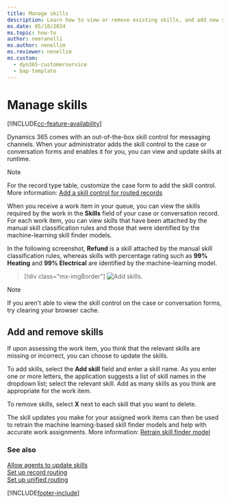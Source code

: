 ```yaml
---
title: Manage skills
description: Learn how to view or remove existing skills, and add new skills using the skill control in Omnichannel for Customer Service.
ms.date: 05/10/2024
ms.topic: how-to
author: neeranelli
ms.author: nenellim
ms.reviewer: nenellim
ms.custom: 
  - dyn365-customerservice
  - bap-template
---
```


# Manage skills

[!INCLUDE[cc-feature-availability](../../includes/cc-feature-availability.md)]

Dynamics 365 comes with an out-of-the-box skill control for messaging channels. When your administrator adds the skill control to the case or conversation forms and enables it for you, you can view and update skills at runtime.

> [!NOTE]
> For the record type table, customize the case form to add the skill control. More information: [Add a skill control for routed records](../develop/add-skill-control.md)

When you receive a work item in your queue, you can view the skills required by the work in the **Skills** field of your case or conversation record. For each work item, you can view skills that have been attached by the manual skill classification rules and those that were identified by the machine-learning skill finder models.

In the following screenshot, **Refund** is a skill attached by the manual skill classification rules, whereas skills with percentage rating such as **99% Heating** and **99% Electrical** are identified by the machine-learning model.

> [!div class="mx-imgBorder"]
> ![Add skills.](../media/skill-control.png "Add skills.")

> [!NOTE]
> If you aren't able to view the skill control on the case or conversation forms, try clearing your browser cache.

## Add and remove skills

If upon assessing the work item, you think that the relevant skills are missing or incorrect, you can choose to update the skills.

To add skills, select the **Add skill** field and enter a skill name. As you enter one or more letters, the application suggests a list of skill names in the dropdown list; select the relevant skill. Add as many skills as you think are appropriate for the work item.

To remove skills, select **X** next to each skill that you want to delete.

The skill updates you make for your assigned work items can then be used to retrain the machine learning-based skill finder models and help with accurate work assignments. More information: [Retrain skill finder model](../administer/set-up-isf-model.md#retrain-the-model-iteratively)

### See also

[Allow agents to update skills](../administer/allow-agents-update-skills.md)  
[Set up record routing](../administer/set-up-record-routing.md)  
[Set up unified routing](../administer/set-up-routing-process.md)  

[!INCLUDE[footer-include](../../includes/footer-banner.md)]
